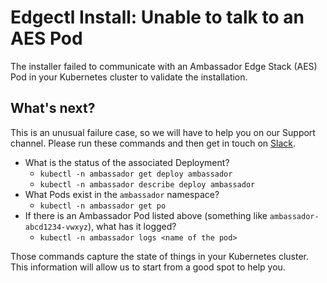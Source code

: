 # Edgectl Install: Unable to talk to an AES Pod

The installer failed to communicate with an Ambassador Edge Stack (AES) Pod in your Kubernetes cluster to validate the installation.

## What's next?

This is an unusual failure case, so we will have to help you on our Support channel. Please run these commands and then get in touch on [Slack](http://d6e.co/slack).

* What is the status of the associated Deployment?
  * `kubectl -n ambassador get deploy ambassador`
  * `kubectl -n ambassador describe deploy ambassador`
* What Pods exist in the `ambassador` namespace?
  * `kubectl -n ambassador get po`
* If there is an Ambassador Pod listed above (something like `ambassador-abcd1234-vwxyz`), what has it logged?
  * `kubectl -n ambassador logs <name of the pod>`

Those commands capture the state of things in your Kubernetes cluster. This information will allow us to start from a good spot to help you.

